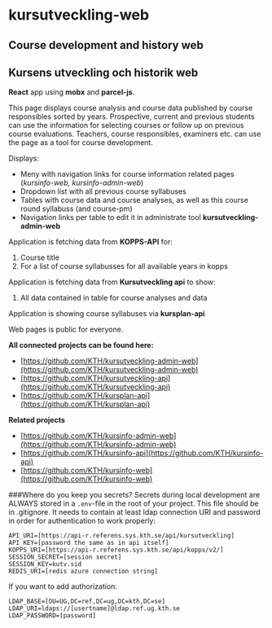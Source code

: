 kursutveckling-web
========
## Course development and history web
## Kursens utveckling och historik web

**React** app using **mobx** and **parcel-js**.

This page displays course analysis and course data published by course responsibles sorted by years. Prospective, current and previous students can use the information for selecting courses or follow up on previous course evaluations. Teachers, course responsibles, examiners etc. can use the page as a tool for course development.

Displays:
- Meny with navigation links for course information related pages (*kursinfo-web, kursinfo-admin-web*)
- Dropdown list with all previous course syllabuses
- Tables with course data and course analyses, as well as this course round syllabuss (and course-pm)
- Navigation links per table to edit it in administrate tool **kursutveckling-admin-web**

Application is fetching data from **KOPPS-API** for:
1. Course title
2. For a list of course syllabusses for all available years in kopps

Application is fetching data from **Kursutveckling api** to show:
1. All data contained in table for course analyses and data

Application is showing course syllabuses via **kursplan-api**

Web pages is public for everyone. 

**All connected projects can be found here:**
- [https://github.com/KTH/kursutveckling-admin-web](https://github.com/KTH/kursutveckling-admin-web)
- [https://github.com/KTH/kursutveckling-api](https://github.com/KTH/kursutveckling-api)
- [https://github.com/KTH/kursplan-api](https://github.com/KTH/kursplan-api)

**Related projects**
- [https://github.com/KTH/kursinfo-admin-web](https://github.com/KTH/kursinfo-admin-web)
- [https://github.com/KTH/kursinfo-api](https://github.com/KTH/kursinfo-api)
- [https://github.com/KTH/kursinfo-web](https://github.com/KTH/kursinfo-web)


###Where do you keep you secrets?
Secrets during local development are ALWAYS stored in a `.env`-file in the root of your project. This file should be in .gitignore. It needs to contain at least ldap connection URI and password in order for authentication to work properly:

```
API_URI=[https://api-r.referens.sys.kth.se/api/kursutveckling]
API_KEY=[password the same as in api itself]
KOPPS_URI=[https://api-r.referens.sys.kth.se/api/kopps/v2/]
SESSION_SECRET=[session secret]
SESSION_KEY=kutv.sid
REDIS_URI=[redis azure connection string]
```

If you want to add authorization:
```
LDAP_BASE=[OU=UG,DC=ref,DC=ug,DC=kth,DC=se]
LDAP_URI=ldaps://[usertname]@ldap.ref.ug.kth.se
LDAP_PASSWORD=[password]
```

